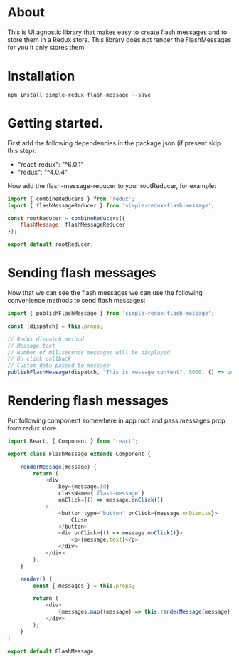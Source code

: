 # About

This is UI agnostic library that makes easy to create flash messages and to store them in a Redux store. This library does not render the FlashMessages for you it only stores them!

# Installation

`npm install simple-redux-flash-message --save`

# Getting started.
First add the following dependencies in the package.json (if present skip this step):

- "react-redux": "^6.0.1"
- "redux": "^4.0.4"

Now add the flash-message-reducer to your rootReducer, for example:

```javascript
import { combineReducers } from 'redux';
import { flashMessageReducer } from 'simple-redux-flash-message';

const rootReducer = combineReducers({
    flashMessage: flashMessageReducer
});

export default rootReducer;
```

# Sending flash messages

Now that we can see the flash messages we can use the following convenience methods to send flash messages:

```javascript
import { publishFlashMessage } from 'simple-redux-flash-message';

const {dispatch} = this.props;

// Redux dispatch method
// Message text
// Number of miliseconds messages will be displayed
// On click callback
// Custom data passed to message
publishFlashMessage(dispatch, "This is message content", 5000, () => console.log("Message clicked!"), {"message-type": "warning"})

```

# Rendering flash messages

Put following component somewhere in app root and pass messages prop from redux store.

```javascript
import React, { Component } from 'react';

export class FlashMessage extends Component {

    renderMessage(message) {
        return (
            <div
                key={message.id}
                className={`flash-message`}
                onClick={() => message.onClick()}
            >
                <button type="button" onClick={message.onDismiss}>
                    Close
                </button>
                <div onClick={() => message.onClick()}>
                    <p>{message.text}</p>
                </div>
            </div>
        );
    }

    render() {
        const { messages } = this.props;

        return (
            <div>
                {messages.map((message) => this.renderMessage(message))}
            </div>
        );
    }
}

export default FlashMessage;
```